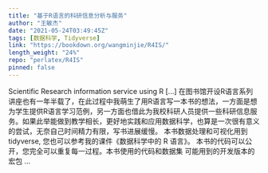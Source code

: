 ```yaml
---
title: "基于R语言的科研信息分析与服务"
author: "王敏杰"
date: "2021-05-24T03:49:45Z"
tags: [数据科学, Tidyverse]
link: "https://bookdown.org/wangminjie/R4IS/"
length_weight: "24%"
repo: "perlatex/R4IS"
pinned: false
---
```


Scientific Research information service using R [...] 在图书馆开设R语言系列讲座也有一年半载了，在此过程中我萌生了用R语言写一本书的想法，一方面是想为学生提供R语言学习范例，另一方面也借此为我校科研人员提供一些科研信息服务。如果此举能做到教学相长，更好地实践和应用数据科学，也算是一次很有意义的尝试，无奈自己时间精力有限，写书进展缓慢。 本书数据处理和可视化用到 tidyverse, 您也可以参考我的课件《数据科学中的 R 语言》。 本书的代码可以公开，您完全可以重复每一过程。本书使用的代码和数据集 可能用到的开发版本的宏包 ...
